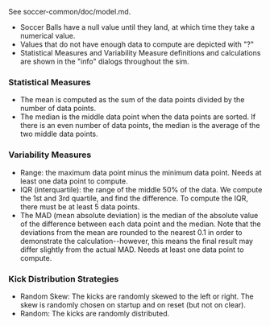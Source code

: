 See soccer-common/doc/model.md.

* Soccer Balls have a null value until they land, at which time they take a numerical value.
* Values that do not have enough data to compute are depicted with "?"
* Statistical Measures and Variability Measure definitions and calculations are shown in the "info" dialogs throughout the sim.

### Statistical Measures
* The mean is computed as the sum of the data points divided by the number of data points.
* The median is the middle data point when the data points are sorted. If there is an even number of data points, the median is the average of the two middle data points.

### Variability Measures
* Range: the maximum data point minus the minimum data point. Needs at least one data point to compute.
* IQR (interquartile): the range of the middle 50% of the data. We compute the 1st and 3rd quartile, and find the difference.
To compute the IQR, there must be at least 5 data points.
* The MAD (mean absolute deviation) is the median of the absolute value of the difference between each data point and the median.
Note that the deviations from the mean are rounded to the nearest 0.1 in order to demonstrate the calculation--however,
this means the final result may differ slightly from the actual MAD. Needs at least one data point to compute.

### Kick Distribution Strategies
* Random Skew: The kicks are randomly skewed to the left or right. The skew is randomly chosen on startup and on reset (but not on clear).
* Random: The kicks are randomly distributed.